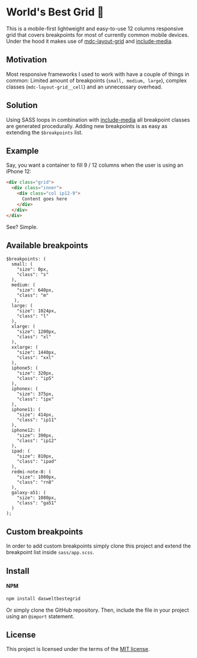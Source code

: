 # World's Best Grid 🚁
This is a mobile-first lightweight and easy-to-use 12 columns responsive grid that covers breakpoints for most of currently common mobile devices. Under the hood it makes use of [mdc-layout-grid](https://github.com/material-components/material-components-web/tree/master/packages/mdc-layout-grid) and [include-media](https://github.com/eduardoboucas/include-media).

## Motivation
Most responsive frameworks I used to work with have a couple of things in common: Limited amount of breakpoints (```small, medium, large```), complex classes (```mdc-layout-grid__cell```) and an unnecessary overhead.

## Solution
Using SASS loops in combination with [include-media](https://github.com/eduardoboucas/include-media) all breakpoint classes are generated procedurally. Adding new breakpoints is as easy as extending the ```$breakpoints``` list.

## Example
Say, you want a container to fill 9 / 12 columns when the user is using an iPhone 12:
```html
<div class="grid">
  <div class="inner">
    <div class="col ip12-9">
      Content goes here
    </div>
  </div>
</div>
```
See? Simple.

## Available breakpoints
```
$breakpoints: (
  small: (
    "size": 0px,
    "class": "s"
  ),
  medium: (
    "size": 640px,
    "class": "m"
   ),
  large: (
    "size": 1024px,
    "class": "l"
  ),
  xlarge: (
    "size": 1200px,
    "class": "xl"
  ),
  xxlarge: (
    "size": 1440px,
    "class": "xxl"
  ),
  iphone5: (
    "size": 320px,
    "class": "ip5"
  ),
  iphonex: (
    "size": 375px,
    "class": "ipx"
  ),
  iphone11: (
    "size": 414px,
    "class": "ip11"
  ),
  iphone12: (
    "size": 390px,
    "class": "ip12"
  ),
  ipad: (
    "size": 810px,
    "class": "ipad"
  ),
  redmi-note-8: (
    "size": 1080px,
    "class": "rn8"
  ),
  galaxy-a51: (
    "size": 1080px,
    "class": "ga51"
  )
);
```

## Custom breakpoints
In order to add custom breakpoints simply clone this project and extend the breakpoint list inside ```sass/app.scss```.

## Install
#### NPM
```bash
npm install dasweltbestegrid
```
Or simply clone the GitHub repository.
Then, include the file in your project using an ```@import``` statement.

## License
This project is licensed under the terms of the [MIT license](https://github.com/eduardoboucas/include-media/blob/master/LICENSE.md).
